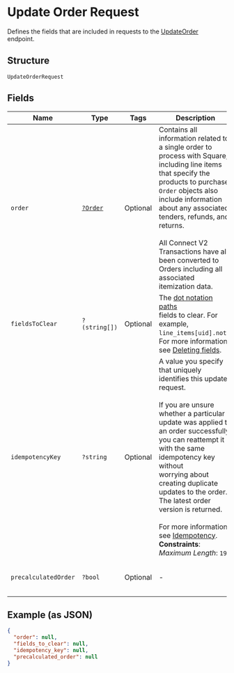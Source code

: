 
# Update Order Request

Defines the fields that are included in requests to the
[UpdateOrder](../../doc/apis/orders.md#update-order) endpoint.

## Structure

`UpdateOrderRequest`

## Fields

| Name | Type | Tags | Description | Getter | Setter |
|  --- | --- | --- | --- | --- | --- |
| `order` | [`?Order`](../../doc/models/order.md) | Optional | Contains all information related to a single order to process with Square,<br>including line items that specify the products to purchase. `Order` objects also<br>include information about any associated tenders, refunds, and returns.<br><br>All Connect V2 Transactions have all been converted to Orders including all associated<br>itemization data. | getOrder(): ?Order | setOrder(?Order order): void |
| `fieldsToClear` | `?(string[])` | Optional | The [dot notation paths](https://developer.squareup.com/docs/orders-api/manage-orders#on-dot-notation)<br>fields to clear. For example, `line_items[uid].note`.<br>For more information, see [Deleting fields](https://developer.squareup.com/docs/orders-api/manage-orders#delete-fields). | getFieldsToClear(): ?array | setFieldsToClear(?array fieldsToClear): void |
| `idempotencyKey` | `?string` | Optional | A value you specify that uniquely identifies this update request.<br><br>If you are unsure whether a particular update was applied to an order successfully,<br>you can reattempt it with the same idempotency key without<br>worrying about creating duplicate updates to the order.<br>The latest order version is returned.<br><br>For more information, see [Idempotency](https://developer.squareup.com/docs/basics/api101/idempotency).<br>**Constraints**: *Maximum Length*: `192` | getIdempotencyKey(): ?string | setIdempotencyKey(?string idempotencyKey): void |
| `precalculatedOrder` | `?bool` | Optional | - | getPrecalculatedOrder(): ?bool | setPrecalculatedOrder(?bool precalculatedOrder): void |

## Example (as JSON)

```json
{
  "order": null,
  "fields_to_clear": null,
  "idempotency_key": null,
  "precalculated_order": null
}
```

